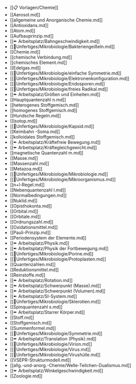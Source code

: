 - [[📋 Vorlagen/Chemie]]
- [[Aerosol.md]]
- [[allgemeine und Anorganische Chemie.md]]
- [[Antioxidans.md]]
- [[Atom.md]]
- [[Aufbauprinzip.md]]
- [[✒ Arbeitsplatz/Bahngeschwindigkeit.md]]
- [[📂Unfertiges/Mikrobiologie/Bakteriengeißeln.md]]
- [[Chemie.md]]
- [[chemische Verbindung.md]]
- [[chemisches Element.md]]
- [[Edelgas.md]]
- [[📂Unfertiges/Mikrobiologie/einfache Symmetrie.md]]
- [[📂Unfertiges/Mikrobiologie/Elektronenkonfiguration.md]]
- [[📂Unfertiges/Mikrobiologie/Endosporen.md]]
- [[📂Unfertiges/Mikrobiologie/freies Radikal.md]]
- [[✒ Arbeitsplatz/Größen und Einheiten.md]]
- [[Hauptquantenzahl n.md]]
- [[heterogenes Stoffgemisch.md]]
- [[homogenes Stoffgemisch.md]]
- [[Hundsche Regeln.md]]
- [[Isotop.md]]
- [[📂Unfertiges/Mikrobiologie/Kapsid.md]]
- [[Keimbahn -Soma.md]]
- [[kolloidales Stoffgemisch.md]]
- [[✒ Arbeitsplatz/Kräftefreie Bewegung.md]]
- [[✒ Arbeitsplatz/Kräftegleichgewicht.md]]
- [[magnetische Quantenzahl m.md]]
- [[Masse.md]]
- [[Massenzahl.md]]
- [[Metazoa.md]]
- [[📂Unfertiges/Mikrobiologie/Mikrobiologie.md]]
- [[📂Unfertiges/Mikrobiologie/Mikroorganismus.md]]
- [[n+l-Regel.md]]
- [[Nebenquantenzahl l.md]]
- [[Normalbedingungen.md]]
- [[Nuklid.md]]
- [[Opisthokonta.md]]
- [[Orbital.md]]
- [[Orbitale.md]]
- [[Ordnungszahl.md]]
- [[Oxidationsmittel.md]]
- [[Pauli-Prinzip.md]]
- [[Periodensystem der Elemente.md]]
- [[✒ Arbeitsplatz/Physik.md]]
- [[✒ Arbeitsplatz/Physik der Fortbewegung.md]]
- [[📂Unfertiges/Mikrobiologie/Porine.md]]
- [[📂Unfertiges/Mikrobiologie/Protoplasten.md]]
- [[Quantenzahlen.md]]
- [[Reduktionsmittel.md]]
- [[Reinstoffe.md]]
- [[✒ Arbeitsplatz/Rotation.md]]
- [[✒ Arbeitsplatz/Schwerpunkt (Masse).md]]
- [[✒ Arbeitsplatz/Schwerpunkt (Volumen).md]]
- [[✒ Arbeitsplatz/SI-System.md]]
- [[📂Unfertiges/Mikrobiologie/Sklerotien.md]]
- [[Spinquantenzahl s.md]]
- [[✒ Arbeitsplatz/Starrer Körper.md]]
- [[Stoff.md]]
- [[Stoffgemisch.md]]
- [[Summenformel.md]]
- [[📂Unfertiges/Mikrobiologie/Symmetrie.md]]
- [[✒ Arbeitsplatz/Translation (Physik).md]]
- [[📂Unfertiges/Mikrobiologie/Virion.md]]
- [[📂Unfertiges/Mikrobiologie/Virus.md]]
- [[📂Unfertiges/Mikrobiologie/Virushülle.md]]
- [[VSEPR-Strukturmodell.md]]
- [[allg.-und-anorg.-Chemie/Welle-Teilchen-Dualismus.md]]
- [[✒ Arbeitsplatz/Winkelgeschwindigkeit.md]]
- [[Zoologie.md]]